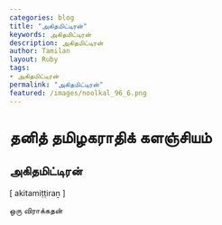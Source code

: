 ```yaml
---  
categories: blog  
title: "அகிதமிட்டிரன்"
keywords: அகிதமிட்டிரன்  
description: அகிதமிட்டிரன்
author: Tamilan  
layout: Ruby  
tags:     
- அகிதமிட்டிரன்
permalink: "அகிதமிட்டிரன்"  
featured: /images/noolkal_96_6.png  
--- 
```

# தனித் தமிழகராதிக் களஞ்சியம்
## அகிதமிட்டிரன்

[ akitamiṭṭiraṉ ]  
  
ஒரு விராக்கதன்